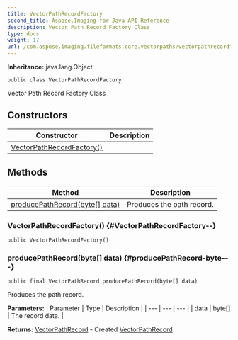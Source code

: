```yaml
---
title: VectorPathRecordFactory
second_title: Aspose.Imaging for Java API Reference
description: Vector Path Record Factory Class
type: docs
weight: 17
url: /com.aspose.imaging.fileformats.core.vectorpaths/vectorpathrecordfactory/
---
```

**Inheritance:**
java.lang.Object
```
public class VectorPathRecordFactory
```

Vector Path Record Factory Class
## Constructors

| Constructor | Description |
| --- | --- |
| [VectorPathRecordFactory()](#VectorPathRecordFactory--) |  |
## Methods

| Method | Description |
| --- | --- |
| [producePathRecord(byte[] data)](#producePathRecord-byte---) | Produces the path record. |
### VectorPathRecordFactory() {#VectorPathRecordFactory--}
```
public VectorPathRecordFactory()
```


### producePathRecord(byte[] data) {#producePathRecord-byte---}
```
public final VectorPathRecord producePathRecord(byte[] data)
```


Produces the path record.

**Parameters:**
| Parameter | Type | Description |
| --- | --- | --- |
| data | byte[] | The record data. |

**Returns:**
[VectorPathRecord](../../com.aspose.imaging.fileformats.core.vectorpaths/vectorpathrecord) - Created [VectorPathRecord](../../com.aspose.imaging.fileformats.core.vectorpaths/vectorpathrecord)
